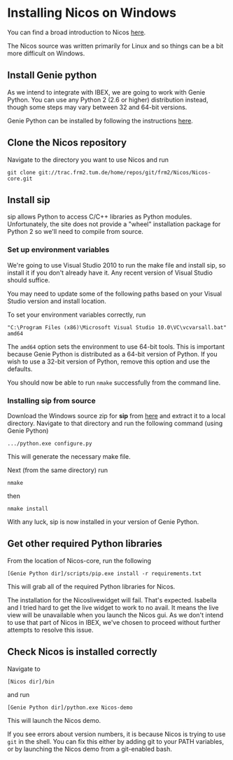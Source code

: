 # Installing Nicos on Windows

You can find a broad introduction to Nicos [here](http://cdn.frm2.tum.de/fileadmin/stuff/services/ITServices/Nicos-master/dirhtml/).

The Nicos source was written primarily for Linux and so things can be a bit more difficult on Windows.

## Install Genie python
As we intend to integrate with IBEX, we are going to work with Genie Python. You can use any Python 2 (2.6 or higher) distribution instead, though some steps may vary between 32 and 64-bit versions.

Genie Python can be installed by following the instructions [here](https://github.com/ISISComputingGroup/ibex_developers_manual/wiki/First-time-installing-and-building-(Windows)).

## Clone the Nicos repository

Navigate to the directory you want to use Nicos and run

```git clone git://trac.frm2.tum.de/home/repos/git/frm2/Nicos/Nicos-core.git```

## Install sip

sip allows Python to access C/C++ libraries as Python modules. Unfortunately, the site does not provide a "wheel" installation package for Python 2 so we'll need to compile from source.

### Set up environment variables

We're going to use Visual Studio 2010 to run the make file and install sip, so install it if you don't already have it. Any recent version of Visual Studio should suffice. 

You may need to update some of the following paths based on your Visual Studio version and install location.

To set your environment variables correctly, run

```"C:\Program Files (x86)\Microsoft Visual Studio 10.0\VC\vcvarsall.bat" amd64```

The ```amd64``` option sets the environment to use 64-bit tools. This is important because Genie Python is distributed as a 64-bit version of Python. If you wish to use a 32-bit version of Python, remove this option and use the defaults. 

You should now be able to run ```nmake``` successfully from the command line.

### Installing **sip** from source

Download the Windows source zip for **sip** from [here](https://www.riverbankcomputing.com/software/sip/download) and extract it to a local directory. Navigate to that directory and run the following command (using Genie Python)

```.../python.exe configure.py```

This will generate the necessary make file. 

Next (from the same directory) run

```nmake```

then

```nmake install```

With any luck, sip is now installed in your version of Genie Python.

## Get other required Python libraries

From the location of Nicos-core, run the following

```[Genie Python dir]/scripts/pip.exe install -r requirements.txt```

This will grab all of the required Python libraries for Nicos.

The installation for the Nicoslivewidget will fail. That's expected. Isabella and I tried hard to get the live widget to work to no avail. It means the live view will be unavailable when you launch the Nicos gui. As we don't intend to use that part of Nicos in IBEX, we've chosen to proceed without further attempts to resolve this issue.

## Check Nicos is installed correctly

Navigate to

```[Nicos dir]/bin```

and run

```[Genie Python dir]/python.exe Nicos-demo```

This will launch the Nicos demo.

If you see errors about version numbers, it is because Nicos is trying to use ```git``` in the shell. You can fix this either by adding git to your PATH variables, or by launching the Nicos demo from a git-enabled bash.